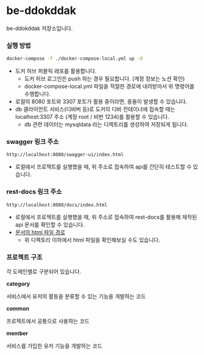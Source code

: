 # be-ddokddak
be-ddokddak 저장소입니다.

### 실행 방법
```bash
docker-compose -f ./docker-compose-local.yml up -d
```
- 도커 허브 퍼블릭 레포를 활용합니다. 
  - 도커 허브 로그인은 push 하는 경우 필요합니다. (계정 정보는 노션 확인)
  - docker-compose-local.yml 파일을 적절한 경로에 내려받아서 위 명령어를 수행합니다.
- 로컬의 8080 포트와 3307 포트가 활용 중이라면, 충돌이 발생할 수 있습니다.
- db 클라이언트 서비스(디비버 등)로 도커의 디비 컨테이너에 접속할 때는 localhost:3307 주소 (계정 root / 비번 1234)를 활용할 수 있습니다.
  - db 관련 데이터는 mysqldata 라는 디렉토리를 생성하여 저장되게 됩니다.

### swagger 링크 주소
```
http://localhost:8080/swagger-ui/index.html
```
- 로컬에서 프로젝트를 실행했을 때, 위 주소로 접속하여 api를 간단히 테스트할 수 있습니다.

### rest-docs 링크 주소
```
http://localhost:8080/docs/index.html
```
- 로컬에서 프로젝트를 실행했을 때, 위 주소로 접속하여 rest-docs를 활용해 제작된 api 문서를 확인할 수 있습니다.
- [문서의 html 파일 경로](./src/main/resources/static/docs)
  - 위 디렉토리 이하에서 html 파일을 확인해보실 수도 있습니다.

### 프로젝트 구조
각 도메인별로 구분되어 있습니다.

**category**

서비스에서 유저의 활동을 분류할 수 있는 기능을 개발하는 코드

**common**

프로젝트에서 공통으로 사용하는 코드

**member**

서비스를 가입한 유저 기능을 개발하는 코드